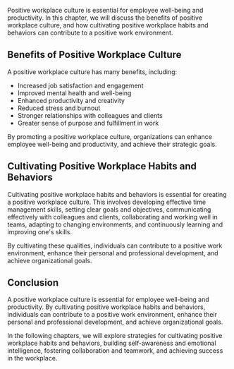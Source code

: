 
Positive workplace culture is essential for employee well-being and productivity. In this chapter, we will discuss the benefits of positive workplace culture, and how cultivating positive workplace habits and behaviors can contribute to a positive work environment.

Benefits of Positive Workplace Culture
--------------------------------------

A positive workplace culture has many benefits, including:

* Increased job satisfaction and engagement
* Improved mental health and well-being
* Enhanced productivity and creativity
* Reduced stress and burnout
* Stronger relationships with colleagues and clients
* Greater sense of purpose and fulfillment in work

By promoting a positive workplace culture, organizations can enhance employee well-being and productivity, and achieve their strategic goals.

Cultivating Positive Workplace Habits and Behaviors
---------------------------------------------------

Cultivating positive workplace habits and behaviors is essential for creating a positive workplace culture. This involves developing effective time management skills, setting clear goals and objectives, communicating effectively with colleagues and clients, collaborating and working well in teams, adapting to changing environments, and continuously learning and improving one's skills.

By cultivating these qualities, individuals can contribute to a positive work environment, enhance their personal and professional development, and achieve organizational goals.

Conclusion
----------

A positive workplace culture is essential for employee well-being and productivity. By cultivating positive workplace habits and behaviors, individuals can contribute to a positive work environment, enhance their personal and professional development, and achieve organizational goals.

In the following chapters, we will explore strategies for cultivating positive workplace habits and behaviors, building self-awareness and emotional intelligence, fostering collaboration and teamwork, and achieving success in the workplace.
